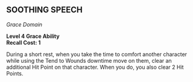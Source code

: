 ## SOOTHING SPEECH  
_Grace Domain_

**Level 4 Grace Ability**  
**Recall Cost: 1**

During a short rest, when you take the time to comfort another character while using the Tend to Wounds downtime move on them, clear an additional Hit Point on that character. When you do, you also clear 2 Hit Points.

